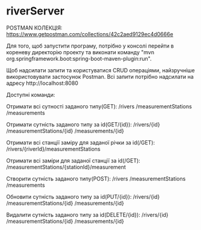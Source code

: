 # riverServer
POSTMAN КОЛЕКЦІЯ: https://www.getpostman.com/collections/42c2aed9129ec4d0666e

Для того, щоб запустити програму, потрібно у консолі перейти в кореневу директорію проекту та виконати команду "mvn org.springframework.boot:spring-boot-maven-plugin:run".

Щоб надсилати запити та користуватися CRUD операціями, найзручніше використовувати застосунок Postman. Всі запити потрібно надсилати на адресу http://localhost:8080


Доступні команди:

Отримати всі сутності заданого типу(GET):
/rivers
/measurementStations
/measurements

Отримати сутність заданого типу за id(GET/{id}):
/rivers/{id}
/measurementStations/{id}
/measurements/{id}

Отримати всі станції заміру для заданої річки за id(/GET):
/rivers/{riverId}/measurementStations

Отримати всі заміри для заданої станції за id(/GET):
/measurementStations/{stationId}/measurement

Створити сутність заданого типу(POST):
/rivers
/measurementStations
/measurements

Обновити сутність заданого типу за id(PUT/{id}):
/rivers/{id}
/measurementStations/{id}
/measurements/{id}

Видалити сутність заданого типу за id(DELETE/{id}):
/rivers/{id}
/measurementStations/{id}
/measurements/{id}
